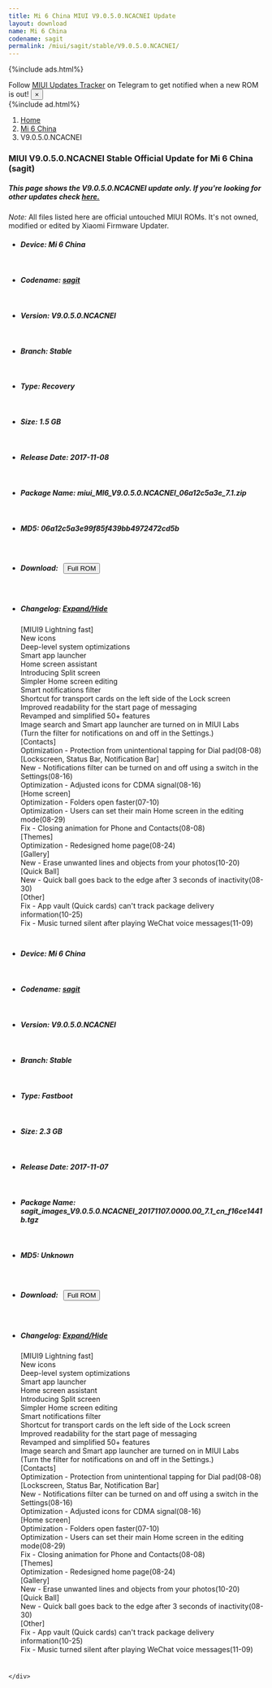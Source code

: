 ```yaml
---
title: Mi 6 China MIUI V9.0.5.0.NCACNEI Update
layout: download
name: Mi 6 China
codename: sagit
permalink: /miui/sagit/stable/V9.0.5.0.NCACNEI/
---
```


{%include ads.html%}
<div class="alert alert-primary alert-dismissible fade show" role="alert">
    Follow <a href="https://t.me/MIUIUpdatesTracker" class="alert-link">MIUI Updates Tracker</a> on Telegram to get
    notified when a new ROM is out!
    <button type="button" class="close" data-dismiss="alert" aria-label="Close">
        <span aria-hidden="true">&times;</span>
    </button>
</div>
{%include ad.html%}

<nav aria-label="breadcrumb">
    <ol class="breadcrumb">
        <li class="breadcrumb-item"><a href="/">Home</a></li>
        <li class="breadcrumb-item"><a href="/miui/sagit/">Mi 6 China</a></li>
        <li class="breadcrumb-item active" aria-current="page">V9.0.5.0.NCACNEI</li>
    </ol>
</nav>

<div class="col-12 mx-auto">
    <h3 class="title bg-light p-2 rounded">MIUI V9.0.5.0.NCACNEI Stable Official Update for Mi 6 China (sagit)</h3>
    <h5>This page shows the V9.0.5.0.NCACNEI update only. If you're looking for other updates check
        <a href="/miui/sagit/">here.</a></h5>
    <p><i>Note: </i>All files listed here are official untouched MIUI ROMs.
        It's not owned, modified or edited by Xiaomi Firmware Updater.</p>
    <div id="downloads">
                <div class="card card-body">
            <ul class="list-unstyled">
                <li style="padding-bottom: 10px;">
                    <h5><b>Device: </b>Mi 6 China</h5>
                </li>
                <li style="padding-bottom: 10px;">
                    <h5><b>Codename: </b> <a href="/miui/sagit/" target="_blank">sagit</a> </h5>
                </li>
                <li style="padding-bottom: 10px;">
                    <h5><b>Version: </b>V9.0.5.0.NCACNEI</h5>
                </li>
                <li style="padding-bottom: 10px;">
                    <h5><b>Branch: </b>Stable</h5>
                </li>
                <li style="padding-bottom: 10px;">
                    <h5><b>Type: </b>Recovery</h5>
                </li>
                <li style="padding-bottom: 10px;">
                    <h5><b>Size: </b>1.5 GB</h5>
                </li>
                <li style="padding-bottom: 10px;">
                    <h5><b>Release Date: </b>2017-11-08</h5>
                </li>
                <li style="padding-bottom: 10px;">
                    <h5><b>Package Name: </b><span id="filename" class="text-dark">miui_MI6_V9.0.5.0.NCACNEI_06a12c5a3e_7.1.zip</span></h5>
                </li>
                <li style="padding-bottom: 10px;">
                    <h5><b>MD5: </b><span id="md5" class="text-muted">06a12c5a3e99f85f439bb4972472cd5b</span></h5>
                </li>
                <li style="padding-bottom: 10px;">
                    <h5><b>Download: </b><button type="button" id="download" class="btn btn-primary" style="margin: 7px;"
                            onclick="window.open('https://bigota.d.miui.com/V9.0.5.0.NCACNEI/miui_MI6_V9.0.5.0.NCACNEI_06a12c5a3e_7.1.zip', '_blank');"><i class="fa fa-download"></i> Full ROM</button></h5>
                </li>
                <li style="padding-bottom: 10px;">
                    <h5><b>Changelog: </b><a href="#sagit_1_changelog" data-toggle="collapse" role="button"
                            aria-expanded="false" aria-controls="sagit_1_changelog"> <i class="fa fa-arrow-down"
                                aria-hidden="true"></i> Expand/Hide</a></h5>
                    <div class="collapse" id="sagit_1_changelog">
                        <p id="changelog_text">[MIUI9 Lightning fast]<br>New icons<br>Deep-level system optimizations<br>Smart app launcher<br>Home screen assistant<br>Introducing Split screen<br>Simpler Home screen editing<br>Smart notifications filter<br>Shortcut for transport cards on the left side of the Lock screen<br>Improved readability for the start page of messaging<br>Revamped and simplified 50+ features<br>Image search and Smart app launcher are turned on in MIUI Labs<br> (Turn the filter for notifications on and off in the Settings.)<br>[Contacts]<br>Optimization - Protection from unintentional tapping for Dial pad(08-08)<br>[Lockscreen, Status Bar, Notification Bar]<br>New - Notifications filter can be turned on and off using a switch in the Settings(08-16)<br>Optimization - Adjusted icons for CDMA signal(08-16)<br>[Home screen]<br>Optimization - Folders open faster(07-10)<br>Optimization - Users can set their main Home screen in the editing mode(08-29)<br>Fix - Closing animation for Phone and Contacts(08-08)<br>[Themes]<br>Optimization - Redesigned home page(08-24)<br>[Gallery]<br>New - Erase unwanted lines and objects from your photos(10-20)<br>[Quick Ball]<br>New - Quick ball goes back to the edge after 3 seconds of inactivity(08-30)<br>[Other]<br>Fix - App vault (Quick cards) can't track package delivery information(10-25)<br>Fix - Music turned silent after playing WeChat voice messages(11-09)</p>
                    </div>
                </li>
            </ul>
        </div>
        <div class="card card-body">
            <ul class="list-unstyled">
                <li style="padding-bottom: 10px;">
                    <h5><b>Device: </b>Mi 6 China</h5>
                </li>
                <li style="padding-bottom: 10px;">
                    <h5><b>Codename: </b> <a href="/miui/sagit/" target="_blank">sagit</a> </h5>
                </li>
                <li style="padding-bottom: 10px;">
                    <h5><b>Version: </b>V9.0.5.0.NCACNEI</h5>
                </li>
                <li style="padding-bottom: 10px;">
                    <h5><b>Branch: </b>Stable</h5>
                </li>
                <li style="padding-bottom: 10px;">
                    <h5><b>Type: </b>Fastboot</h5>
                </li>
                <li style="padding-bottom: 10px;">
                    <h5><b>Size: </b>2.3 GB</h5>
                </li>
                <li style="padding-bottom: 10px;">
                    <h5><b>Release Date: </b>2017-11-07</h5>
                </li>
                <li style="padding-bottom: 10px;">
                    <h5><b>Package Name: </b><span id="filename" class="text-dark">sagit_images_V9.0.5.0.NCACNEI_20171107.0000.00_7.1_cn_f16ce1441b.tgz</span></h5>
                </li>
                <li style="padding-bottom: 10px;">
                    <h5><b>MD5: </b><span id="md5" class="text-muted">Unknown</span></h5>
                </li>
                <li style="padding-bottom: 10px;">
                    <h5><b>Download: </b><button type="button" id="download" class="btn btn-primary" style="margin: 7px;"
                            onclick="window.open('https://bigota.d.miui.com/V9.0.5.0.NCACNEI/sagit_images_V9.0.5.0.NCACNEI_20171107.0000.00_7.1_cn_f16ce1441b.tgz', '_blank');"><i class="fa fa-download"></i> Full ROM</button></h5>
                </li>
                <li style="padding-bottom: 10px;">
                    <h5><b>Changelog: </b><a href="#sagit_2_changelog" data-toggle="collapse" role="button"
                            aria-expanded="false" aria-controls="sagit_2_changelog"> <i class="fa fa-arrow-down"
                                aria-hidden="true"></i> Expand/Hide</a></h5>
                    <div class="collapse" id="sagit_2_changelog">
                        <p id="changelog_text">[MIUI9 Lightning fast]<br>New icons<br>Deep-level system optimizations<br>Smart app launcher<br>Home screen assistant<br>Introducing Split screen<br>Simpler Home screen editing<br>Smart notifications filter<br>Shortcut for transport cards on the left side of the Lock screen<br>Improved readability for the start page of messaging<br>Revamped and simplified 50+ features<br>Image search and Smart app launcher are turned on in MIUI Labs<br> (Turn the filter for notifications on and off in the Settings.)<br>[Contacts]<br>Optimization - Protection from unintentional tapping for Dial pad(08-08)<br>[Lockscreen, Status Bar, Notification Bar]<br>New - Notifications filter can be turned on and off using a switch in the Settings(08-16)<br>Optimization - Adjusted icons for CDMA signal(08-16)<br>[Home screen]<br>Optimization - Folders open faster(07-10)<br>Optimization - Users can set their main Home screen in the editing mode(08-29)<br>Fix - Closing animation for Phone and Contacts(08-08)<br>[Themes]<br>Optimization - Redesigned home page(08-24)<br>[Gallery]<br>New - Erase unwanted lines and objects from your photos(10-20)<br>[Quick Ball]<br>New - Quick ball goes back to the edge after 3 seconds of inactivity(08-30)<br>[Other]<br>Fix - App vault (Quick cards) can't track package delivery information(10-25)<br>Fix - Music turned silent after playing WeChat voice messages(11-09)</p>
                    </div>
                </li>
            </ul>
        </div>

    </div>
</div>